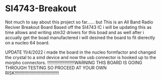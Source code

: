# SI4743-Breakout

Not much to say about this project so far...... but This is an All Band Radio Reciver Breakout Board Based off the SI4743 IC i will be updating this as time allows and writing 
stm32 drivers for this boad and as well after i accually get the boad manufactered i will desined the board to fit dierectly on a nucleo 64 board.

UPDATE 11/4/2022 i made the board in the nucleo formfactor and changed the crystal to a smd device and now the usb connector is hooked up to the morpho connectors.
!!!!!!!!!!!!!!!!!!!!!!WARNING THIS BOARD IS GOING THROUGH TESTING SO PROCEED AT YOUR OWN RISK!!!!!!!!!!!!!!!!!!!!!!!!!!!!!!!!!!!!
